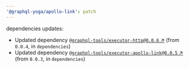 ```yaml
---
'@graphql-yoga/apollo-link': patch
---
```

dependencies updates:
  - Updated dependency [`@graphql-tools/executor-http@0.0.6` ↗︎](https://www.npmjs.com/package/@graphql-tools/executor-http/v/0.0.6) (from `0.0.4`, in `dependencies`)
  - Updated dependency [`@graphql-tools/executor-apollo-link@0.0.5` ↗︎](https://www.npmjs.com/package/@graphql-tools/executor-apollo-link/v/0.0.5) (from `0.0.3`, in `dependencies`)
